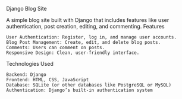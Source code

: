 Django Blog Site

A simple blog site built with Django that includes features like user authentication, post creation, editing, and commenting.
Features

    User Authentication: Register, log in, and manage user accounts.
    Blog Post Management: Create, edit, and delete blog posts.
    Comments: Users can comment on posts.
    Responsive Design: Clean, user-friendly interface.

Technologies Used

    Backend: Django
    Frontend: HTML, CSS, JavaScript
    Database: SQLite (or other databases like PostgreSQL or MySQL)
    Authentication: Django’s built-in authentication system
